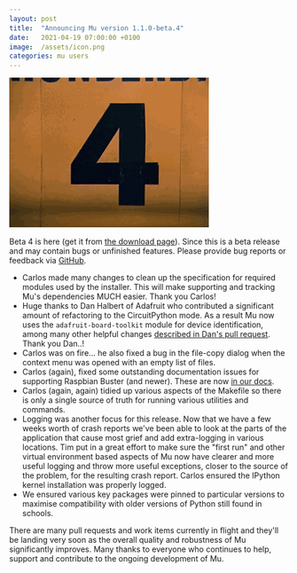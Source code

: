 ```yaml
---
layout: post
title:  "Announcing Mu version 1.1.0-beta.4"
date:   2021-04-19 07:00:00 +0100
image:  /assets/icon.png
categories: mu users 
---
```


<img src="/assets/beta4.gif"/>

Beta 4 is here (get it from [the download page](https://codewith.mu/en/download)).
Since this is a beta release and may contain bugs or unfinished features.
Please provide bug reports or feedback via [GitHub](https://github.com/mu-editor/mu/issues/new).

* Carlos made many changes to clean up the specification for required modules
  used by the installer. This will make supporting and tracking Mu's
  dependencies MUCH easier. Thank you Carlos!
* Huge thanks to Dan Halbert of Adafruit who contributed a significant amount
  of refactoring to the CircuitPython mode. As a result Mu now uses the
  `adafruit-board-toolkit` module for device identification, among many other
  helpful changes
  [described in Dan's pull request](https://github.com/mu-editor/mu/pull/1371).
  Thank you Dan..!
* Carlos was on fire... he also fixed a bug in the file-copy dialog when the
  context menu was opened with an empty list of files.
* Carlos (again), fixed some outstanding documentation issues for supporting
  Raspbian Buster (and newer). These are now [in our docs](https://mu.rtfd.io/).
* Carlos (again, again) tidied up various aspects of the Makefile so there is
  only a single source of truth for running various utilities and commands.
* Logging was another focus for this release. Now that we have a few weeks
  worth of crash reports we've been able to look at the parts of the
  application that cause most grief and add extra-logging in various locations.
  Tim put in a great effort to make sure the "first run" and other virtual
  environment based aspects of Mu now have clearer and more useful logging and
  throw more useful exceptions, closer to the source of the problem, for the
  resulting crash report. Carlos ensured the IPython kernel installation was
  properly logged.
* We ensured various key packages were pinned to particular versions to
  maximise compatibility with older versions of Python still found in schools.

There are many pull requests and work items currently in flight and they'll be
landing very soon as the overall quality and robustness of Mu significantly
improves. Many thanks to everyone who continues to help, support and contribute
to the ongoing development of Mu.
